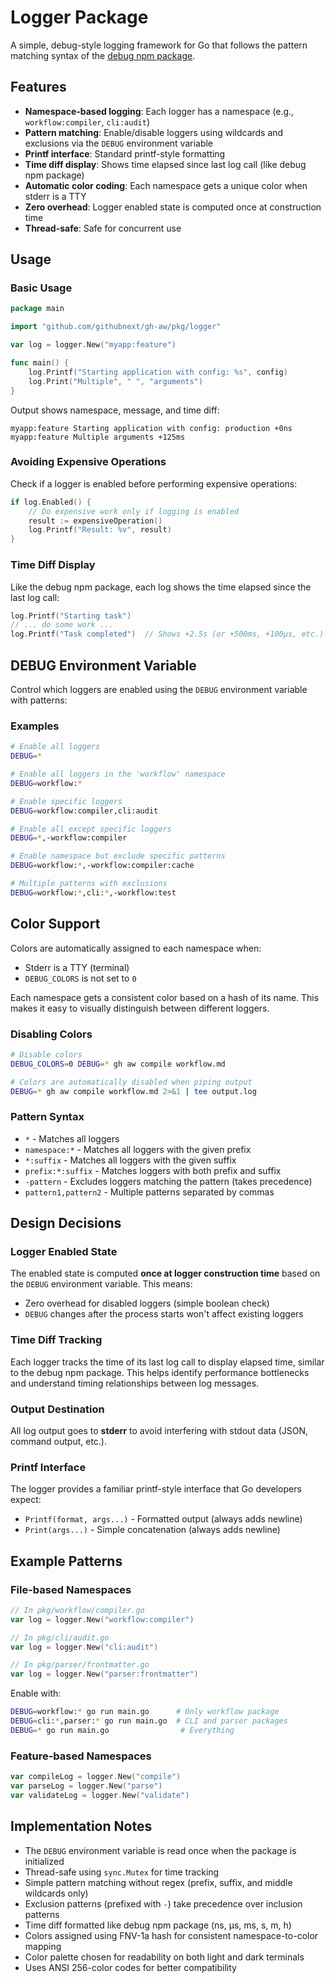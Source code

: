 # Logger Package

A simple, debug-style logging framework for Go that follows the pattern matching syntax of the [debug npm package](https://www.npmjs.com/package/debug).

## Features

- **Namespace-based logging**: Each logger has a namespace (e.g., `workflow:compiler`, `cli:audit`)
- **Pattern matching**: Enable/disable loggers using wildcards and exclusions via the `DEBUG` environment variable
- **Printf interface**: Standard printf-style formatting
- **Time diff display**: Shows time elapsed since last log call (like debug npm package)
- **Automatic color coding**: Each namespace gets a unique color when stderr is a TTY
- **Zero overhead**: Logger enabled state is computed once at construction time
- **Thread-safe**: Safe for concurrent use

## Usage

### Basic Usage

```go
package main

import "github.com/githubnext/gh-aw/pkg/logger"

var log = logger.New("myapp:feature")

func main() {
    log.Printf("Starting application with config: %s", config)
    log.Print("Multiple", " ", "arguments")
}
```

Output shows namespace, message, and time diff:
```
myapp:feature Starting application with config: production +0ns
myapp:feature Multiple arguments +125ms
```

### Avoiding Expensive Operations

Check if a logger is enabled before performing expensive operations:

```go
if log.Enabled() {
    // Do expensive work only if logging is enabled
    result := expensiveOperation()
    log.Printf("Result: %v", result)
}
```

### Time Diff Display

Like the debug npm package, each log shows the time elapsed since the last log call:

```go
log.Printf("Starting task")
// ... do some work ...
log.Printf("Task completed")  // Shows +2.5s (or +500ms, +100µs, etc.)
```

## DEBUG Environment Variable

Control which loggers are enabled using the `DEBUG` environment variable with patterns:

### Examples

```bash
# Enable all loggers
DEBUG=*

# Enable all loggers in the 'workflow' namespace
DEBUG=workflow:*

# Enable specific loggers
DEBUG=workflow:compiler,cli:audit

# Enable all except specific loggers
DEBUG=*,-workflow:compiler

# Enable namespace but exclude specific patterns
DEBUG=workflow:*,-workflow:compiler:cache

# Multiple patterns with exclusions
DEBUG=workflow:*,cli:*,-workflow:test
```

## Color Support

Colors are automatically assigned to each namespace when:
- Stderr is a TTY (terminal)
- `DEBUG_COLORS` is not set to `0`

Each namespace gets a consistent color based on a hash of its name. This makes it easy to visually distinguish between different loggers.

### Disabling Colors

```bash
# Disable colors
DEBUG_COLORS=0 DEBUG=* gh aw compile workflow.md

# Colors are automatically disabled when piping output
DEBUG=* gh aw compile workflow.md 2>&1 | tee output.log
```

### Pattern Syntax

- `*` - Matches all loggers
- `namespace:*` - Matches all loggers with the given prefix
- `*:suffix` - Matches all loggers with the given suffix
- `prefix:*:suffix` - Matches loggers with both prefix and suffix
- `-pattern` - Excludes loggers matching the pattern (takes precedence)
- `pattern1,pattern2` - Multiple patterns separated by commas

## Design Decisions

### Logger Enabled State

The enabled state is computed **once at logger construction time** based on the `DEBUG` environment variable. This means:

- Zero overhead for disabled loggers (simple boolean check)
- `DEBUG` changes after the process starts won't affect existing loggers

### Time Diff Tracking

Each logger tracks the time of its last log call to display elapsed time, similar to the debug npm package. This helps identify performance bottlenecks and understand timing relationships between log messages.

### Output Destination

All log output goes to **stderr** to avoid interfering with stdout data (JSON, command output, etc.).

### Printf Interface

The logger provides a familiar printf-style interface that Go developers expect:

- `Printf(format, args...)` - Formatted output (always adds newline)
- `Print(args...)` - Simple concatenation (always adds newline)

## Example Patterns

### File-based Namespaces

```go
// In pkg/workflow/compiler.go
var log = logger.New("workflow:compiler")

// In pkg/cli/audit.go  
var log = logger.New("cli:audit")

// In pkg/parser/frontmatter.go
var log = logger.New("parser:frontmatter")
```

Enable with:
```bash
DEBUG=workflow:* go run main.go      # Only workflow package
DEBUG=cli:*,parser:* go run main.go  # CLI and parser packages
DEBUG=* go run main.go                # Everything
```

### Feature-based Namespaces

```go
var compileLog = logger.New("compile")
var parseLog = logger.New("parse")
var validateLog = logger.New("validate")
```

## Implementation Notes

- The `DEBUG` environment variable is read once when the package is initialized
- Thread-safe using `sync.Mutex` for time tracking
- Simple pattern matching without regex (prefix, suffix, and middle wildcards only)
- Exclusion patterns (prefixed with `-`) take precedence over inclusion patterns
- Time diff formatted like debug npm package (ns, µs, ms, s, m, h)
- Colors assigned using FNV-1a hash for consistent namespace-to-color mapping
- Color palette chosen for readability on both light and dark terminals
- Uses ANSI 256-color codes for better compatibility
